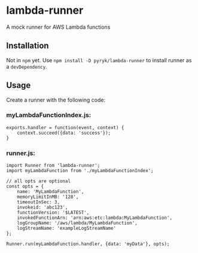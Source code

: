 # lambda-runner
A mock runner for AWS Lambda functions

## Installation

Not in `npm` yet. Use `npm install -D pyryk/lambda-runner` to install runner as a `devDependency`.

## Usage

Create a runner with the following code:

### myLambdaFunctionIndex.js:

    exports.handler = function(event, context) {
        context.succeed({data: 'success'});
    }


### runner.js:

    import Runner from 'lambda-runner';
    import myLambdaFunction from './myLambdaFunctionIndex';

    // all opts are optional
    const opts = {
        name: 'MyLambdaFunction',
        memoryLimitInMB: '128',
        timeoutInSec: 3,
        invokeid: 'abc123',
        functionVersion: '$LATEST',
        invokedFunctionArn: 'arn:aws:etc:lambda:MyLambdaFunction',
        logGroupName: '/aws/lambda/MyLambdaFunction',
        logStreamName: 'exampleLogStreamName'
    };

    Runner.run(myLambdaFunction.handler, {data: 'myData'}, opts);
